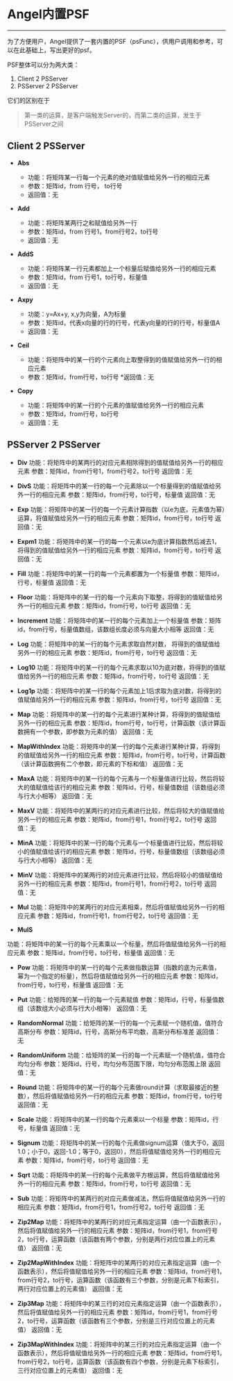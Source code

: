 # Angel内置PSF

---

为了方便用户，Angel提供了一套内置的PSF（psFunc），供用户调用和参考，可以在此基础上，写出更好的psf。

PSF整体可以分为两大类：

1. Client 2 PSServer
2. PSServer 2 PSServer

它们的区别在于

> 第一类的运算，是客户端触发Server的，而第二类的运算，发生于PSServer之间

## Client 2 PSServer

* **Abs**

	* 功能：将矩阵某一行每一个元素的绝对值赋值给另外一行的相应元素
	* 参数：矩阵id，from 行号， to行号
	* 返回值：无

* **Add**
	* 功能：将矩阵某两行之和赋值给另外一行
	* 参数：矩阵id，from 行号1，from行号2，to行号
	* 返回值：无

* **AddS**
	* 功能：将矩阵某一行元素都加上一个标量后赋值给另外一行的相应元素
	* 参数：矩阵id，from 行号1，to行号，标量值
	* 返回值：无

* **Axpy**
	* 功能：y=Ax+y, x,y为向量，A为标量
	* 参数：矩阵id，代表x向量的行的行号，代表y向量的行的行号，标量值A
	* 返回值：无

* **Ceil**
	* 功能：将矩阵中的某一行的个元素向上取整得到的值赋值给另外一行的相应元素
	* 参数：矩阵id，from行号，to行号
	*返回值：无

* **Copy**
	* 功能：将矩阵中的某一行的个元素的值赋值给另外一行的相应元素
	* 参数：矩阵id，from行号，to行号
	* 返回值：无


## PSServer 2 PSServer

* **Div**
功能：将矩阵中的某两行的对应元素相除得到的值赋值给另外一行的相应元素
参数：矩阵id，from行号1，from行号2，to行号
返回值：无

* **DivS**
功能：将矩阵中的某一行的每一个元素除以一个标量得到的值赋值给另外一行的相应元素
参数：矩阵id，from行号，to行号，标量值
返回值：无

* **Exp**
功能：将矩阵中的某一行的每一个元素计算指数（以e为底，元素值为幂）运算，将值赋值给另外一行的相应元素
参数：矩阵id，from行号，to行号
返回值：无

* **Expm1**
功能：将矩阵中的某一行的每一个元素以e为底计算指数然后减去1，将得到的值赋值给另外一行的相应元素
参数：矩阵id，from行号，to行号
返回值：无

* **Fill**
功能：将矩阵中的某一行的每一个元素都置为一个标量值
参数：矩阵id，行号，标量值
返回值：无

* **Floor**
功能：将矩阵中的某一行的每一个元素向下取整，将得到的值赋值给另外一行的相应元素
参数：矩阵id，from行号，to行号
返回值：无

* **Increment**
功能：将矩阵中的某一行的每个元素加上一个标量值
参数：矩阵id，from行号，标量值数组，该数组长度必须与向量大小相等
返回值：无

* **Log**
功能：将矩阵中的某一行的每个元素求取自然对数， 将得到的值赋值给另外一行的相应元素
参数：矩阵id，from行号，to行号
返回值：无

* **Log10**
功能：将矩阵中的某一行的每个元素求取以10为底对数，将得到的值赋值给另外一行的相应元素
参数：矩阵id，from行号，to行号
返回值：无

* **Log1p**
功能：将矩阵中的某一行的每个元素加上1后求取为底对数，将得到的值赋值给另外一行的相应元素
参数：矩阵id，from行号，to行号
返回值：无

* **Map**
功能：将矩阵中的某一行的每个元素进行某种计算，将得到的值赋值给另外一行的相应元素
参数：矩阵id，from行号，to行号，计算函数（该计算函数拥有一个参数，即参数为元素的值）
返回值：无


* **MapWithIndex**
功能：将矩阵中的某一行的每个元素进行某种计算，将得到的值赋值给另外一行的相应元素
参数：矩阵id，from行号，to行号，计算函数（该计算函数拥有二个参数，即元素的下标和值）
返回值：无

* **MaxA**
功能：将矩阵中的某一行的每个元素与一个标量值进行比较，然后将较大的值赋值给该行的相应元素
参数：矩阵id，行号，标量值数组（该数组必须与行大小相等）
返回值：无

* **MaxV**
功能：将矩阵中的某两行的对应元素进行比较，然后将较大的值赋值给另外一行的相应元素
参数：矩阵id，from行号1，from行号2，to行号
返回值：无

* **MinA**
功能：将矩阵中的某一行的每个元素与一个标量值进行比较，然后将较小的值赋值给该行的相应元素
参数：矩阵id，行号，标量值数组（该数组必须与行大小相等）
返回值：无

* **MinV**
功能：将矩阵中的某两行的对应元素进行比较，然后将较小的值赋值给另外一行的相应元素
参数：矩阵id，from行号1，from行号2，to行号
返回值：无

* **Mul**
功能：将矩阵中的某两行的对应元素相乘，然后将值赋值给另外一行的相应元素
参数：矩阵id，from行号1，from行号2，to行号
返回值：无

* **MulS**

功能：将矩阵中的某一行的每个元素乘以一个标量，然后将值赋值给另外一行的相应元素
参数：矩阵id，from行号，to行号，标量值
返回值：无

* **Pow**
功能：将矩阵中的某一行的每个元素做指数运算（指数的底为元素值，幂为一个指定的标量），然后将值赋值给另外一行的相应元素
参数：矩阵id，from行号，to行号，标量值
返回值：无

* **Put**
功能：给矩阵的某一行的每一个元素赋值
参数：矩阵id，行号，标量值数组（该数组大小必须与行大小相等）
返回值：无

* **RandomNormal**
功能：给矩阵的某一行的每一个元素赋一个随机值，值符合高斯分布
参数：矩阵id，行号，高斯分布平均数，高斯分布标准差
返回值：无

* **RandomUniform**
功能：给矩阵的某一行的每一个元素赋一个随机值，值符合均匀分布
参数：矩阵id，行号，均匀分布范围下限，均匀分布范围上限
返回值：无

* **Round**
功能：将矩阵中的某一行的每个元素做round计算（求取最接近的整数），然后将值赋值给另外一行的相应元素
参数：矩阵id，from行号，to行号
返回值：无

* **Scale**
功能：将矩阵中的某一行的每个元素乘以一个标量
参数：矩阵id，行号，标量值
返回值：无

* **Signum**
功能：将矩阵中的某一行的每个元素做signum运算（值大于0，返回1.0；小于0，返回-1.0；等于0，返回0），然后将值赋值给另外一行的相应元素
参数：矩阵id，from行号，to行号
返回值：无

* **Sqrt**
功能：将矩阵中的某一行的每个元素做平方根运算，然后将值赋值给另外一行的相应元素
参数：矩阵id，from行号，to行号
返回值：无

* **Sub**
功能：将矩阵中的某两行的对应元素做减法，然后将值赋值给另外一行的相应元素
参数：矩阵id，from行号1，from行号2，to行号
返回值：无

* **Zip2Map**
功能：将矩阵中的某两行的对应元素指定运算（由一个函数表示），然后将值赋值给另外一行的相应元素
参数：矩阵id，from行号1，from行号2，to行号，运算函数（该函数有两个参数，分别是两行对应位置上的元素值）
返回值：无

* **Zip2MapWithIndex**
功能：将矩阵中的某两行的对应元素指定运算（由一个函数表示），然后将值赋值给另外一行的相应元素
参数：矩阵id，from行号1，from行号2，to行号，运算函数（该函数有三个参数，分别是元素下标索引，两行对应位置上的元素值）
返回值：无

* **Zip3Map**
功能：将矩阵中的某三行的对应元素指定运算（由一个函数表示），然后将值赋值给另外一行的相应元素
参数：矩阵id，from行号1，from行号2，to行号，运算函数（该函数有三个参数，分别是三行对应位置上的元素值）
返回值：无

* **Zip3MapWithIndex**
功能：将矩阵中的某三行的对应元素指定运算（由一个函数表示），然后将值赋值给另外一行的相应元素
参数：矩阵id，from行号1，from行号2，to行号，运算函数（该函数有四个参数，分别是元素下标索引，三行对应位置上的元素值）
返回值：无